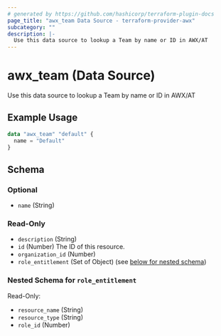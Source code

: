 ```yaml
---
# generated by https://github.com/hashicorp/terraform-plugin-docs
page_title: "awx_team Data Source - terraform-provider-awx"
subcategory: ""
description: |-
  Use this data source to lookup a Team by name or ID in AWX/AT
---
```


# awx_team (Data Source)

Use this data source to lookup a Team by name or ID in AWX/AT

## Example Usage

```terraform
data "awx_team" "default" {
  name = "Default"
}
```

<!-- schema generated by tfplugindocs -->
## Schema

### Optional

- `name` (String)

### Read-Only

- `description` (String)
- `id` (Number) The ID of this resource.
- `organization_id` (Number)
- `role_entitlement` (Set of Object) (see [below for nested schema](#nestedatt--role_entitlement))

<a id="nestedatt--role_entitlement"></a>
### Nested Schema for `role_entitlement`

Read-Only:

- `resource_name` (String)
- `resource_type` (String)
- `role_id` (Number)
